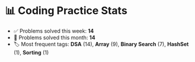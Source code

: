 # 📊 Coding Practice Stats

- ✅ Problems solved this week: **14**
- 📆 Problems solved this month: **14**
- 🏷️ Most frequent tags: **DSA** (14), **Array** (9), **Binary Search** (7), **HashSet** (1), **Sorting** (1)
